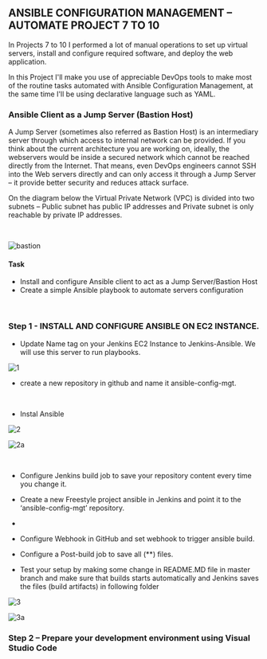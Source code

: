 
## ANSIBLE CONFIGURATION MANAGEMENT – AUTOMATE PROJECT 7 TO 10


In Projects 7 to 10 I performed a lot of manual operations to set up virtual servers, install and configure required software, and deploy the web application.

In this Project I'll make you use of appreciable DevOps tools to make most of the routine tasks automated with Ansible Configuration Management, at the same time I'll be using declarative language such as YAML.

### Ansible Client as a Jump Server (Bastion Host)
A Jump Server (sometimes also referred as Bastion Host) is an intermediary server through which access to internal network can be provided. If you think about the current architecture you are working on, ideally, the webservers would be inside a secured network which cannot be reached directly from the Internet. That means, even DevOps engineers cannot SSH into the Web servers directly and can only access it through a Jump Server – it provide better security and reduces attack surface.

On the diagram below the Virtual Private Network (VPC) is divided into two subnets – Public subnet has public IP addresses and Private subnet is only reachable by private IP addresses.

<br>

![bastion](https://user-images.githubusercontent.com/93729559/167856067-7f77dc3e-74f4-44b4-ad93-2b626e1f3342.png)

#### Task

- Install and configure Ansible client to act as a Jump Server/Bastion Host
- Create a simple Ansible playbook to automate servers configuration

<br>


### Step 1 - INSTALL AND CONFIGURE ANSIBLE ON EC2 INSTANCE.

- Update Name tag on your Jenkins EC2 Instance to Jenkins-Ansible. We will use this server to run playbooks.


![1](https://user-images.githubusercontent.com/93729559/167857180-ca5f9506-5839-4c91-9cc7-e2b70de191da.png)
<br>


- create a new repository in github and name it ansible-config-mgt.
<br>

- Instal Ansible

![2](https://user-images.githubusercontent.com/93729559/167858279-14bd224a-e986-424d-a6d7-5210f77149cb.png)

![2a](https://user-images.githubusercontent.com/93729559/167858577-bce7adc7-9b35-4645-b0b3-e0e9fc2554bb.png)


<br>


- Configure Jenkins build job to save your repository content every time you change it.

- Create a new Freestyle project ansible in Jenkins and point it to the ‘ansible-config-mgt’ repository.
- 
- Configure Webhook in GitHub and set webhook to trigger ansible build.

- Configure a Post-build job to save all (**) files.

- Test your setup by making some change in README.MD file in master branch and make sure that builds starts automatically and Jenkins saves the files (build artifacts) in following folder


![3](https://user-images.githubusercontent.com/93729559/167868404-844d607d-6a84-4987-a4c5-6bb41d577bc2.png)

![3a](https://user-images.githubusercontent.com/93729559/167864376-c69eecdd-3336-47cc-b41a-b5a862a244c1.png)



###  Step 2 – Prepare your development environment using Visual Studio Code




